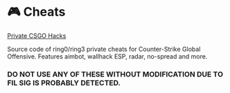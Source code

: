 # 🎮 Cheats
[Private CSGO Hacks](https://colossalcheats.com/cheats/csgo-aimbot-wallhack/)

Source code of ring0/ring3 private cheats for Counter-Strike Global Offensive. Features aimbot, wallhack ESP, radar, no-spread and more.

### DO NOT USE ANY OF THESE WITHOUT MODIFICATION DUE TO FIL SIG IS PROBABLY DETECTED.
